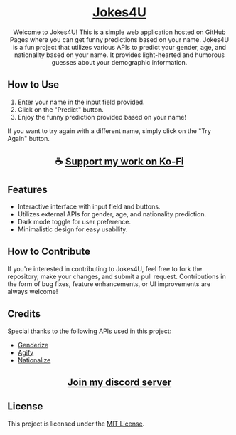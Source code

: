 <div align="center">

# [Jokes4U](https://thatsinewave.github.io/Jokes4U)

Welcome to Jokes4U! 
This is a simple web application hosted on GitHub Pages where you can get funny predictions based on your name.
Jokes4U is a fun project that utilizes various APIs to predict your gender, age, and nationality based on your name. 
It provides light-hearted and humorous guesses about your demographic information.

</div>

## How to Use

1. Enter your name in the input field provided.
2. Click on the "Predict" button.
3. Enjoy the funny prediction provided based on your name!

If you want to try again with a different name, simply click on the "Try Again" button.

<div align="center">

## ☕ [Support my work on Ko-Fi](https://ko-fi.com/thatsinewave)

</div>

## Features

- Interactive interface with input field and buttons.
- Utilizes external APIs for gender, age, and nationality prediction.
- Dark mode toggle for user preference.
- Minimalistic design for easy usability.

## How to Contribute

If you're interested in contributing to Jokes4U, feel free to fork the repository, make your changes, and submit a pull request. Contributions in the form of bug fixes, feature enhancements, or UI improvements are always welcome!

## Credits

Special thanks to the following APIs used in this project:
- [Genderize](https://genderize.io/)
- [Agify](https://agify.io/)
- [Nationalize](https://nationalize.io/)

<div align="center">

## [Join my discord server](https://discord.gg/2nHHHBWNDw)

</div>

## License

This project is licensed under the [MIT License](LICENSE).

